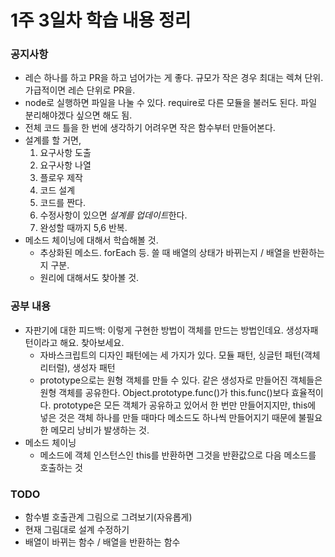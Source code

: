 # 1주 3일차 학습 내용 정리
### 공지사항
- 레슨 하나를 하고 PR을 하고 넘어가는 게 좋다. 규모가 작은 경우 최대는 렉쳐 단위. 가급적이면 레슨 단위로 PR을.
- node로 실행하면 파일을 나눌 수 있다. require로 다른 모듈을 불러도 된다. 파일 분리해야겠다 싶으면 해도 됨.
- 전체 코드 틀을 한 번에 생각하기 어려우면 작은 함수부터 만들어본다.
- 설계를 할 거면, 
	1. 요구사항 도출 
	2. 요구사항 나열 
	3. 플로우 제작 
	4. 코드 설계
	5. 코드를 짠다.
	6. 수정사항이 있으면 *설계를 업데이트*한다.
	7. 완성할 때까지 5,6 반복.
- 메소드 체이닝에 대해서 학습해볼 것. 
	- 추상화된 메소드. forEach 등. 쓸 때 배열의 상태가 바뀌는지 / 배열을 반환하는지 구분.
	- 원리에 대해서도 찾아볼 것.
### 공부 내용
- 자판기에 대한 피드백: 이렇게 구현한 방법이 객체를 만드는 방법인데요. 생성자패턴이라고 해요. 찾아보세요.
	- 자바스크립트의 디자인 패턴에는 세 가지가 있다. 모듈 패턴, 싱글턴 패턴(객체 리터럴), 생성자 패턴
	- prototype으로는 원형 객체를 만들 수 있다. 같은 생성자로 만들어진 객체들은 원형 객체를 공유한다. Object.prototype.func()가 this.func()보다 효율적이다. prototype은 모든 객체가 공유하고 있어서 한 번만 만들어지지만, this에 넣은 것은 객체 하나를 만들 때마다 메소드도 하나씩 만들어지기 때문에 불필요한 메모리 낭비가 발생하는 것.
- 메소드 체이닝
	- 메소드에 객체 인스턴스인 this를 반환하면 그것을 반환값으로 다음 메소드를 호출하는 것
### TODO
- 함수별 호출관계 그림으로 그려보기(자유롭게)
- 현재 그림대로 설계 수정하기
- 배열이 바뀌는 함수 / 배열을 반환하는 함수
